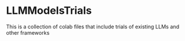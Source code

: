 # LLMModelsTrials
This is a collection of colab files that include trials of existing LLMs and other frameworks
